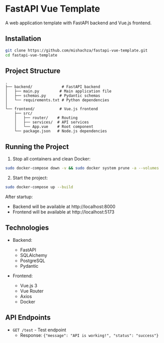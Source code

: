 # FastAPI Vue Template

A web application template with FastAPI backend and Vue.js frontend.

## Installation

```bash
git clone https://github.com/mishachza/fastapi-vue-template.git
cd fastapi-vue-template
```

## Project Structure

```
.
├── backend/             # FastAPI backend
│   ├── main.py         # Main application file
│   ├── schemas.py      # Pydantic schemas
│   └── requirements.txt # Python dependencies
│
└── frontend/           # Vue.js frontend
    ├── src/
    │   ├── router/    # Routing
    │   ├── services/  # API services
    │   └── App.vue    # Root component
    └── package.json   # Node.js dependencies
```

## Running the Project

1. Stop all containers and clean Docker:
```bash
sudo docker-compose down -v && sudo docker system prune -a --volumes
```

2. Start the project:
```bash
sudo docker-compose up --build
```

After startup:
- Backend will be available at http://localhost:8000
- Frontend will be available at http://localhost:5173

## Technologies

- Backend:
  - FastAPI
  - SQLAlchemy
  - PostgreSQL
  - Pydantic

- Frontend:
  - Vue.js 3
  - Vue Router
  - Axios
  - Docker

## API Endpoints

- `GET /test` - Test endpoint
  - Response: `{"message": "API is working!", "status": "success"}` 
